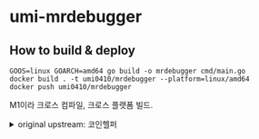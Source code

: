 # umi-mrdebugger

## How to build & deploy

```
GOOS=linux GOARCH=amd64 go build -o mrdebugger cmd/main.go
docker build . -t umi0410/mrdebugger --platform=linux/amd64
docker push umi0410/mrdebugger          
```

M1이라 크로스 컴파일, 크로스 플랫폼 빌드.

<details>
  <summary>original upstream: 코인헬퍼</summary>
  
### 개요 
'코인헬퍼'라는 Clova extension의 REST API 서버 소스 코드입니다. '코인헬퍼' 익스텐션이 어떻게 작동하는지 보시려면, Clova 앱이나 Clova 스피커(WAVE, Friens)에서 '코인헬퍼 시작해줘'라고 말해보시길 바랍니다. 해당 익스텐션을 실행하면 코인헬퍼가 비트코인을 비롯한 가상화폐의 시세를 알려줍니다. 

### 사용환경
'코인헬퍼' Clova extension의 REST API 서버는 Go로 구현되어 있습니다.  Windows, MacOS, Linux 등 golang이 구동 가능한 OS면 실행 가능하며, 구체적인 목록들은 여기를 참고하셔서, 아래 가이드에 따라 Go를 먼저 설치하시길 바랍니다. https://github.com/golang-kr/golang-doc/wiki/%EC%84%A4%EC%B9%98-%EC%8B%9C%EC%9E%91%ED%95%98%EA%B8%B0 

### 설치방법
'코인헬퍼' REST API 서버 소스 코드 설치는 다음과 같이 해주시길 바랍니다.
1) Go 배포판 설치: https://github.com/golang-kr/golang-doc/wiki/%EC%84%A4%EC%B9%98-%EC%8B%9C%EC%9E%91%ED%95%98%EA%B8%B0 
2) 소스코드 다운로드:  # git clone https://github.com/naver/clova-extension-sample-coinhelper.git
3) 소스코드 빌드: # make  
소스코드가 정상 빌드되면 bin 디렉토리 밑에 coinHelper라는 실행파일이 생성됩니다. 

### 사용법 
'코인헬퍼' Clova extension의 REST API 서버는 Clova platform으로부터의 익스텐션 요청에 따라 빗썸, 코인원, 코빗 3곳의 가상화폐(비트코인, 이더리움, 이더리움 클래식, 리플)에 대한 시세를 조회한 결과를 응답을 하도록 되어 있습니다. API 서버를 실행을 하더라도, Clova platform이 보내는 것과 동일한 API 요청을 해주셔야 정확하게 작동하는 점 참고 바랍니다. 실제 서비스를 위해서는 https 기반으로 외부에서 접근 가능한 도메인으로 해주셔야 합니다.
- API 서버 실행: bin/coinHelper 
- API 서버 테스팅: [Postman](https://www.getpostman.com/apps)에서 아래와 같이 json Request를 전송하고 json이 리턴되는지 테스트 해봅니다.
	- URL: http://localhost:10680/currency 
	- 요청 방법: POST 
	- Body: raw ( JSON 선택 ) 
- 요청 예시)
```
{
    "version": "0.1.0",
    "session": {
        "sessionId": "e18bc9c3-0881-4781-b271-b34087cf303b",
        "user": {
            "userId": "dO3pmiTPSZ2YwtHvF7bqeA",
            "accessToken": "5e265830-400e-44c8-8c27-31ab2b4781f8"
        },
        "new": true
    },
    "context": {
        "System": {
            "user": {
                "userId": "dO3pmiTPSZ2YwtHvF7bqeA",
                "accessToken": "5e265830-400e-44c8-8c27-31ab2b4781f8"
            },
            "device": {
                "deviceId": "75ef21a0-9c2b-4f13-bb98-9d3ad7aa74ac"
            }
        }
    },
    "request": {
        "type": "IntentRequest",
        "intent": {
            "name": "AskCoinPriceIntent",
            "slots": {
                "currency": {
                    "name": "currency",
                    "value": "비트코인"
                }
            }
        }
    }
}
```

![image](http://static.naver.net/clova/service/native_extensions/example/coinhelper.png)


### 라이선스
Naver & Line corp.

[LICENSE](https://github.com/naver/clova-extension-sample-coinhelper/blob/github-public/LICENSE)

```
Copyright 2018 NAVER Corp. & LINE Corporation

Licensed under the Apache License, Version 2.0 (the "License");
you may not use this file except in compliance with the License.
You may obtain a copy of the License at

    http://www.apache.org/licenses/LICENSE-2.0

Unless required by applicable law or agreed to in writing, software
distributed under the License is distributed on an "AS IS" BASIS,
WITHOUT WARRANTIES OR CONDITIONS OF ANY KIND, either express or implied.
See the License for the specific language governing permissions and
limitations under the License.
```

</details>


